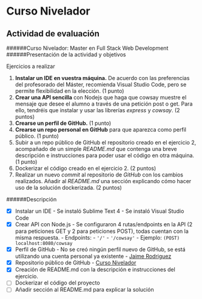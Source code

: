 # Curso Nivelador
## Actividad de evaluación


######Curso Nivelador: Master en Full Stack Web Development
######Presentación de la actividad y objetivos

Ejercicios a realizar
1. **Instalar un IDE en vuestra máquina.** De acuerdo con las preferencias del
profesorado del Máster, recomienda Visual Studio Code, pero se permite
flexibilidad en la elección. (1 punto)
2. **Crear una API sencilla** con Nodejs que haga que cowsay muestre el mensaje
que desee el alumno a través de una petición post o get. Para ello, tendréis
que instalar y usar las librerías *express* y *cowsay*. (2 puntos)
3. **Crearse un perfil de GitHub.** (1 punto)
4. **Crearse un repo personal en GitHub** para que aparezca como perfil público. (1
punto)
5. Subir a un repo público de GitHub el repositorio creado en el ejercicio 2,
acompañado de un simple *README.md* que contenga una breve descripción e
instrucciones para poder usar el código en otra máquina. (1 punto)
6. Dockerizar el código creado en el ejercicio 2. (2 puntos)
7. Realizar un nuevo *commit* al repositorio de *GitHub* con los cambios realizados.
Añadir al *README.md* una sección explicando cómo hacer uso de la solución
dockerizada. (2 puntos)


######Descripción
- [x] Instalar un IDE
      - Se instaló Sublime Text 4
      - Se instaló Visual Studio Code
- [x] Crear API con Node.js
      - Se configuraron 4 rutas/endpoints en la API (2 para peticiones GET y 2 para peticiones POST), todas cuentan con la misma respuesta.
      - Endpoints:
        - `'/'`
        - `'/cowsay'`
        - Ejemplo: `(POST) localhost:8080/cowsay`
- [x] Perfil de GitHub
      - No se creó ningún perfil nuevo de GitHub, se está utilizando una cuenta personal ya existente
        - [Jaime Rodriguez](https://github.com/JimmyRdzS)
- [x] Repositorio público de GitHub
      - [Curso Nivelador](https://github.com/JimmyRdzS/curso-nivelador)
- [x] Creación de README.md con la descripción e instrucciones del ejercicio.
- [ ] Dockerizar el código del proyecto
- [ ] Añadir sección al README.md para explicar la solución